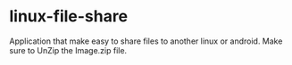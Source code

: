 # linux-file-share
Application that make easy to share files to another linux or android.
Make sure to UnZip the Image.zip file.

